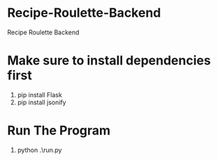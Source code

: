 # Recipe-Roulette-Backend
Recipe Roulette Backend

# Make sure to install dependencies first
1. pip install Flask
2. pip install jsonify

# Run The Program
1. python .\run.py